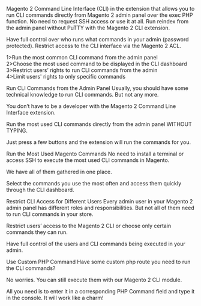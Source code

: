 Magento 2 Command Line Interface (CLI) in the extension that allows you to run CLI commands directly from Magento 2 admin panel over the exec PHP function. No need to request SSH access or use it at all. Run reindex from the admin panel without PuTTY with the Magento 2 CLI extension.

Have full control over who runs what commands in your admin (password protected). Restrict access to the CLI interface via the Magento 2 ACL.

1>Run the most common CLI command from the admin panel<br/>
2>Choose the most used command to be displayed in the CLI dashboard<br/>
3>Restrict users’ rights to run CLI commands from the admin<br/>
4>Limit users' rights to only specific commands<br/>


Run CLI Commands from the Admin Panel
Usually, you should have some technical knowledge to run CLI commands. But not any more.

You don’t have to be a developer with the Magento 2 Command Line Interface extension.

Run the most used CLI commands directly from the admin panel WITHOUT TYPING.

Just press a few buttons and the extension will run the commands for you.


Run the Most Used Magento Commands
No need to install a terminal or access SSH to execute the most used CLI commands in Magento.

We have all of them gathered in one place.

Select the commands you use the most often and access them quickly through the CLI dashboard.


Restrict CLI Access for Different Users
Every admin user in your Magento 2 admin panel has different roles and responsibilities. But not all of them need to run CLI commands in your store.

Restrict users’ access to the Magento 2 CLI or choose only certain commands they can run.

Have full control of the users and CLI commands being executed in your admin.

Use Custom PHP Command
Have some custom php route you need to run the CLI commands?

No worries. You can still execute them with our Magento 2 CLI module.

All you need is to enter it in a corresponding PHP Command field and type it in the console. It will work like a charm!